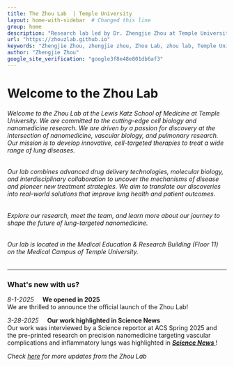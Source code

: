 ```yaml
---
title: The Zhou Lab  | Temple University
layout: home-with-sidebar  # Changed this line
group: home
description: "Research lab led by Dr. Zhengjie Zhou at Temple University. Focus areas: nanomedicine, vascular biology, ARDS, lung injury, pulmonary diseases."
url: "https://zhouzlab.github.io"
keywords: "Zhengjie Zhou, zhengjie zhou, Zhou Lab, zhou lab, Temple University, nanomedicine, vascular biology, ARDS, lung injury, pulmonary diseases"
author: "Zhengjie Zhou"
google_site_verification: "google3f8e48e801db6af3"
---
```


# Welcome to the Zhou Lab
###### Welcome to the Zhou Lab at the Lewis Katz School of Medicine at Temple University.  We are committed to the cutting-edge cell biology and nanomedicine research. We are driven by a passion for discovery at the intersection of nanomedicine, vascular biology, and pulmonary research. Our mission is to develop innovative, cell-targeted therapies to treat a wide range of lung diseases.


###### Our lab combines advanced drug delivery technologies, molecular biology, and interdisciplinary collaboration to uncover the mechanisms of disease and pioneer new treatment strategies. We aim to translate our discoveries into real-world solutions that improve lung health and patient outcomes.


###### Explore our research, meet the team, and learn more about our journey to shape the future of lung-targeted nanomedicine.


###### Our lab is located in the Medical Education & Research Building (Floor 11) on the Medical Campus of Temple University.

---

### What's new with us?
_8-1-2025_ &nbsp; &nbsp; **We opened in 2025** <br>
We are thrilled to announce the official launch of the Zhou Lab! 

_3-28-2025_ &nbsp; &nbsp; **Our work highlighted in Science News** <br>
Our work was interviewed by a Science reportor at ACS Spring 2025 and the pre-printed research on precision nanomedicine targeting vascular complications and inflammatory lungs was highlighted in [<strong>*Science News* </strong>](https://www.science.org/content/article/new-nanoparticle-therapies-target-two-major-killers)! 




_Check [here](https://zhouzlab.github.io/news/) for more updates from the Zhou Lab_

